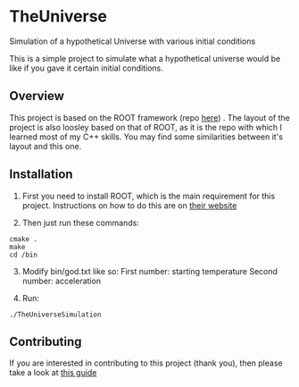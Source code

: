 # TheUniverse
Simulation of a hypothetical Universe with various initial conditions

This is a simple project to simulate what a hypothetical universe would be like if you gave it certain initial conditions.

## Overview

This project is based on the ROOT framework (repo [here](github.com/root-project/root)) . The layout of the project is also loosley based on that of ROOT, as it is the repo with which I learned most of my C++ skills. You may find some similarities between it's layout and this one.

## Installation

1. First you need to install ROOT, which is the main requirement for this project. Instructions on how to do this are on [their website](https://root.cern/install/)

2. Then just run these commands:

```shell
cmake .
make
cd /bin
```
3. Modify bin/god.txt like so:
First number: starting temperature
Second number: acceleration

4. Run:
```shell
./TheUniverseSimulation
```

## Contributing

If you are interested in contributing to this project (thank you), then please take a look at [this guide](https://github.com/AdvaitDhingra/TheUniverse/blob/master/CONTRIBUTING.md)

